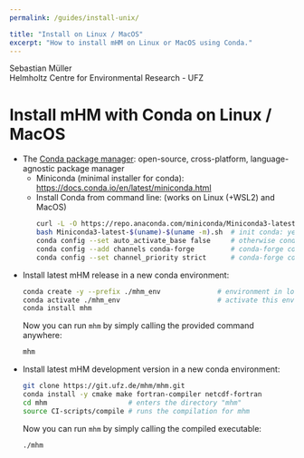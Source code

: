 ```yaml
---
permalink: /guides/install-unix/

title: "Install on Linux / MacOS"
excerpt: "How to install mHM on Linux or MacOS using Conda."
---
```

  
  Sebastian Müller\
  Helmholtz Centre for Environmental Research - UFZ

# Install mHM with Conda on Linux / MacOS

- The [Conda package manager](https://www.conda.io): open-source, cross-platform, language-agnostic package manager
  - Miniconda (minimal installer for conda): <https://docs.conda.io/en/latest/miniconda.html>
  - Install Conda from command line: (works on Linux (+WSL2) and MacOS)
    ```bash
    curl -L -O https://repo.anaconda.com/miniconda/Miniconda3-latest-$(uname)-$(uname -m).sh
    bash Miniconda3-latest-$(uname)-$(uname -m).sh  # init conda: yes ; restart shell
    conda config --set auto_activate_base false     # otherwise conda is always active
    conda config --add channels conda-forge         # conda-forge config
    conda config --set channel_priority strict      # conda-forge config
    ```
- Install latest mHM release in a new conda environment:
  ```bash
  conda create -y --prefix ./mhm_env              # environment in local folder
  conda activate ./mhm_env                        # activate this environment
  conda install mhm
  ```
  Now you can run `mhm` by simply calling the provided command anywhere:
  ```bash
  mhm
  ```
- Install latest mHM development version in a new conda environment:
  ```bash
  git clone https://git.ufz.de/mhm/mhm.git
  conda install -y cmake make fortran-compiler netcdf-fortran
  cd mhm                    # enters the directory "mhm"
  source CI-scripts/compile # runs the compilation for mhm
  ```  
  Now you can run `mhm` by simply calling the compiled executable:
  ```bash
  ./mhm
  ```
